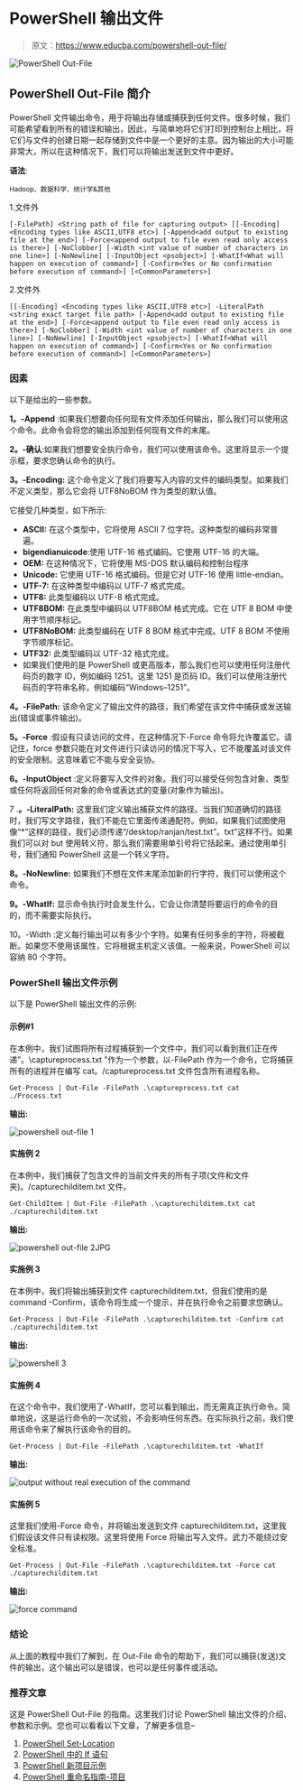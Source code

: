 # PowerShell 输出文件

> 原文：<https://www.educba.com/powershell-out-file/>

![PowerShell Out-File](img/9aee670391719cf423626fe6b32d1fc1.png)



## PowerShell Out-File 简介

PowerShell 文件输出命令，用于将输出存储或捕获到任何文件。很多时候，我们可能希望看到所有的错误和输出，因此，与简单地将它们打印到控制台上相比，将它们与文件的创建日期一起存储到文件中是一个更好的主意。因为输出的大小可能非常大，所以在这种情况下，我们可以将输出发送到文件中更好。

**语法**:

<small>Hadoop、数据科学、统计学&其他</small>

1.文件外

`[-FilePath] <String path of file for capturing output>
[[-Encoding] <Encoding types like ASCII,UTF8 etc>] [-Append<add output to existing file at the end>] [-Force<append output to file even read only access is there>] [-NoClobber] [-Width <int value of number of characters in one line>] [-NoNewline] [-InputObject <psobject>] [-WhatIf<What will happen on execution of command>] [-Confirm<Yes or No confirmation before execution of command>] [<CommonParameters>]`

2.文件外

`[[-Encoding] <Encoding types like ASCII,UTF8 etc>] -LiteralPath <string exact target file path>
[-Append<add output to existing file at the end>] [-Force<append output to file even read only access is there>] [-NoClobber] [-Width <int value of number of characters in one line>] [-NoNewline] [-InputObject <psobject>] [-WhatIf<What will happen on execution of command>] [-Confirm<Yes or No confirmation before execution of command>] [<CommonParameters>]`

### 因素

以下是给出的一些参数。

**1。-Append** :如果我们想要向任何现有文件添加任何输出，那么我们可以使用这个命令。此命令会将您的输出添加到任何现有文件的末尾。

**2。-确认**:如果我们想要安全执行命令，我们可以使用该命令。这里将显示一个提示框，要求您确认命令的执行。

**3。-Encoding:** 这个命令定义了我们将要写入内容的文件的编码类型。如果我们不定义类型，那么它会将 UTF8NoBOM 作为类型的默认值。

它接受几种类型，如下所示:

*   **ASCII:** 在这个类型中，它将使用 ASCII 7 位字符。这种类型的编码非常普遍。
*   **bigendianuicode**:使用 UTF-16 格式编码。它使用 UTF-16 的大端。
*   **OEM:** 在这种情况下，它将使用 MS-DOS 默认编码和控制台程序
*   **Unicode:** 它使用 UTF-16 格式编码。但是它对 UTF-16 使用 little-endian。
*   **UTF-7:** 在这种类型中编码以 UTF-7 格式完成。
*   **UTF8:** 此类型编码以 UTF-8 格式完成。
*   **UTF8BOM:** 在此类型中编码以 UTF8BOM 格式完成。它在 UTF 8 BOM 中使用字节顺序标记。
*   **UTF8NoBOM:** 此类型编码在 UTF 8 BOM 格式中完成。UTF 8 BOM 不使用字节顺序标记。
*   **UTF32:** 此类型编码以 UTF-32 格式完成。
*   如果我们使用的是 PowerShell 或更高版本，那么我们也可以使用任何注册代码页的数字 ID，例如编码 1251。这里 1251 是页码 ID。我们可以使用注册代码页的字符串名称，例如编码“Windows–1251”。

**4。-FilePath:** 该命令定义了输出文件的路径，我们希望在该文件中捕获或发送输出(错误或事件输出)。

**5。-Force** :假设有只读访问的文件，在这种情况下-Force 命令将允许覆盖它。请记住，force 参数只能在对文件进行只读访问的情况下写入，它不能覆盖对该文件的安全限制。这意味着它不能与安全妥协。

**6。-InputObject** :定义将要写入文件的对象。我们可以接受任何包含对象、类型或任何将返回任何对象的命令或表达式的变量(对象作为输出)。

7 .**。-LiteralPath:** 这里我们定义输出捕获文件的路径。当我们知道确切的路径时，我们写文字路径，我们不能在它里面传递通配符。例如，如果我们试图使用像“*”这样的路径，我们必须传递“/desktop/ranjan/test.txt”。txt”这样不行。如果我们可以对 but 使用转义符，那么我们需要用单引号将它括起来。通过使用单引号，我们通知 PowerShell 这是一个转义字符。

**8。-NoNewline:** 如果我们不想在文件末尾添加新的行字符，我们可以使用这个命令。

**9。-WhatIf:** 显示命令执行时会发生什么，它会让你清楚将要运行的命令的目的，而不需要实际执行。

10。-Width :定义每行输出可以有多少个字符。如果有任何多余的字符，将被截断。如果您不使用该属性，它将根据主机定义该值。一般来说，PowerShell 可以容纳 80 个字符。

### PowerShell 输出文件示例

以下是 PowerShell 输出文件的示例:

#### 示例#1

在本例中，我们试图将所有过程捕获到一个文件中，我们可以看到我们正在传递”。\captureprocess.txt "作为一个参数，以-FilePath 作为一个命令，它将捕获所有的进程并在编写 cat。/captureprocess.txt 文件包含所有进程名称。

`Get-Process | Out-File -FilePath .\captureprocess.txt
cat ./Process.txt`

**输出:**

![powershell out-file 1](img/b36ad314e9e46736afd23ffa94ddca3a.png)



#### 实施例 2

在本例中，我们捕获了包含文件的当前文件夹的所有子项(文件和文件夹)。/capturechilditem.txt 文件。

`Get-ChildItem | Out-File -FilePath .\capturechilditem.txt
cat ./capturechilditem.txt`

**输出:**

![powershell out-file 2JPG](img/96198ab85eda5f3dcbdb7fc22feb2774.png)



#### 实施例 3

在本例中，我们将输出捕获到文件 capturechilditem.txt，但我们使用的是 command -Confirm，该命令将生成一个提示，并在执行命令之前要求您确认。

`Get-Process | Out-File -FilePath .\capturechilditem.txt -Confirm
cat ./capturechilditem.txt`

**输出:**

![powershell 3](img/3953fcfc893d16369e260e1010e7bb44.png)



#### 实施例 4

在这个命令中，我们使用了-WhatIf，您可以看到输出，而无需真正执行命令。简单地说，这是运行命令的一次试验，不会影响任何东西。在实际执行之前，我们使用该命令来了解执行该命令的目的。

`Get-Process | Out-File -FilePath .\capturechilditem.txt -WhatIf`

**输出:**

![output without real execution of the command](img/3e546bb5110aae41c5c3ce9ec0a07c88.png)



#### 实施例 5

这里我们使用-Force 命令，并将输出发送到文件 capturechilditem.txt，这里我们假设该文件只有读权限。这里将使用 Force 将输出写入文件。武力不能绕过安全标准。

`Get-Process | Out-File -FilePath .\capturechilditem.txt -Force
cat ./capturechilditem.txt`

**输出:**

![force command](img/69c28841ba43f5dd33f9fc3277c18487.png)



### 结论

从上面的教程中我们了解到，在 Out-File 命令的帮助下，我们可以捕获(发送)文件的输出，这个输出可以是错误，也可以是任何事件或活动。

### 推荐文章

这是 PowerShell Out-File 的指南。这里我们讨论 PowerShell 输出文件的介绍、参数和示例。您也可以看看以下文章，了解更多信息–

1.  [PowerShell Set-Location](https://www.educba.com/powershell-set-location/)
2.  [PowerShell 中的 If 语句](https://www.educba.com/if-statement-in-powershell/)
3.  [PowerShell 新项目示例](https://www.educba.com/powershell-new-item/)
4.  [PowerShell 重命名指南-项目](https://www.educba.com/powershell-rename-item/)





